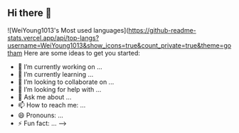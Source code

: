 ## Hi there 👋
![WeiYoung1013's Most used languages](https://github-readme-stats.vercel.app/api/top-langs?username=WeiYoung1013&show_icons=true&count_private=true&theme=gotham
Here are some ideas to get you started:

- 🔭 I’m currently working on ...
- 🌱 I’m currently learning ...
- 👯 I’m looking to collaborate on ...
- 🤔 I’m looking for help with ...
- 💬 Ask me about ...
- 📫 How to reach me: ...
- 😄 Pronouns: ...
- ⚡ Fun fact: ...
-->
